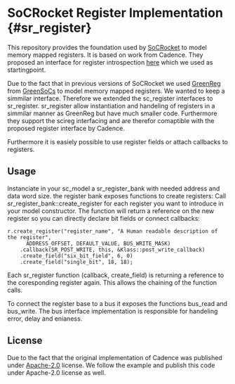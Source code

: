 SoCRocket Register Implementation {#sr_register}
=================================

This repository provides the foundation used by [SoCRocket](https://socrocket.github.io/) 
to model memory mapped registers. It is based on work
from Cadence. They proposed an interface for register introspection
[here](http://forums.accellera.org/files/file/102-proposed-interfaces-for-interrupt-modeling-register-introspection-and-modeling-of-memory-maps-from-stmicroelectronics-arm-and-cadence/) which we used as startingpoint.

Due to the fact that in previous versions of SoCRocket we used [GreenReg](http://git.greensocs.com/greenlib/greenlib/tree/master/greenreg) from [GreenSoCs](http://www.greensocs.com/)
to model memory mapped registers. We wanted to keep a simmilar interface.
Therefore we extended the sc_register interfaces to sr_register.
sr_register allow instantiation and handeling of registers in a simmilar 
manner as GreenReg but have much smaller code.
Furthermore they support the scireg interfacing and are therefor comaptible 
with the proposed register interface by Cadence.

Furthermore it is easiely possible to use register fields or attach callbacks
to registers.

Usage
-----

Instanciate in your sc_model a sr_register_bank with needed address and data word size.
the register bank exposes functions to create registers:
Call sr_register_bank::create_register for each register you want to introduce in your
model constructor.
The function will return a reference on the new register so you can directly declare 
bit fields or connect callbacks:

~~~~{.cpp}
r.create_register("register_name", "A Human readable description of the register",
      ADDRESS_OFFSET, DEFAULT_VALUE, BUS_WRITE_MASK)
    .callback(SR_POST_WRITE, this, &Klass::post_write_callback)
    .create_field("six_bit_field", 6, 0)
    .create_field("single_bit", 18, 18);
~~~~

Each sr_register function (callback, create_field) is returning a reference 
to the coresponding register again. This allows the chaining of the function calls.

To connect the register base to a bus it exposes the functions bus_read and bus_write.
The bus interface implementation is responsible for handeling error, delay and enianess.

License
-------

Due to the fact that the original implementation of Cadence was published under [Apache-2.0](https://spdx.org/licenses/Apache-2.0.html)
license. We follow the example and publish this code under Apache-2.0 license as well.


